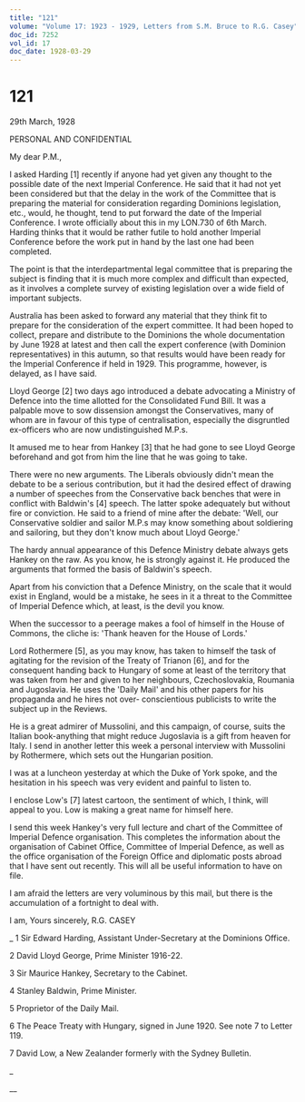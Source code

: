 ```yaml
---
title: "121"
volume: "Volume 17: 1923 - 1929, Letters from S.M. Bruce to R.G. Casey"
doc_id: 7252
vol_id: 17
doc_date: 1928-03-29
---
```


# 121

29th March, 1928

PERSONAL AND CONFIDENTIAL

My dear P.M.,

I asked Harding [1] recently if anyone had yet given any thought to the possible date of the next Imperial Conference. He said that it had not yet been considered but that the delay in the work of the Committee that is preparing the material for consideration regarding Dominions legislation, etc., would, he thought, tend to put forward the date of the Imperial Conference. I wrote officially about this in my LON.730 of 6th March. Harding thinks that it would be rather futile to hold another Imperial Conference before the work put in hand by the last one had been completed.

The point is that the interdepartmental legal committee that is preparing the subject is finding that it is much more complex and difficult than expected, as it involves a complete survey of existing legislation over a wide field of important subjects.

Australia has been asked to forward any material that they think fit to prepare for the consideration of the expert committee. It had been hoped to collect, prepare and distribute to the Dominions the whole documentation by June 1928 at latest and then call the expert conference (with Dominion representatives) in this autumn, so that results would have been ready for the Imperial Conference if held in 1929. This programme, however, is delayed, as I have said.

Lloyd George [2] two days ago introduced a debate advocating a Ministry of Defence into the time allotted for the Consolidated Fund Bill. It was a palpable move to sow dissension amongst the Conservatives, many of whom are in favour of this type of centralisation, especially the disgruntled ex-officers who are now undistinguished M.P.s.

It amused me to hear from Hankey [3] that he had gone to see Lloyd George beforehand and got from him the line that he was going to take.

There were no new arguments. The Liberals obviously didn't mean the debate to be a serious contribution, but it had the desired effect of drawing a number of speeches from the Conservative back benches that were in conflict with Baldwin's [4] speech. The latter spoke adequately but without fire or conviction. He said to a friend of mine after the debate: 'Well, our Conservative soldier and sailor M.P.s may know something about soldiering and sailoring, but they don't know much about Lloyd George.'

The hardy annual appearance of this Defence Ministry debate always gets Hankey on the raw. As you know, he is strongly against it. He produced the arguments that formed the basis of Baldwin's speech.

Apart from his conviction that a Defence Ministry, on the scale that it would exist in England, would be a mistake, he sees in it a threat to the Committee of Imperial Defence which, at least, is the devil you know.

When the successor to a peerage makes a fool of himself in the House of Commons, the cliche is: 'Thank heaven for the House of Lords.'

Lord Rothermere [5], as you may know, has taken to himself the task of agitating for the revision of the Treaty of Trianon [6], and for the consequent handing back to Hungary of some at least of the territory that was taken from her and given to her neighbours, Czechoslovakia, Roumania and Jugoslavia. He uses the 'Daily Mail' and his other papers for his propaganda and he hires not over- conscientious publicists to write the subject up in the Reviews.

He is a great admirer of Mussolini, and this campaign, of course, suits the Italian book-anything that might reduce Jugoslavia is a gift from heaven for Italy. I send in another letter this week a personal interview with Mussolini by Rothermere, which sets out the Hungarian position.

I was at a luncheon yesterday at which the Duke of York spoke, and the hesitation in his speech was very evident and painful to listen to.

I enclose Low's [7] latest cartoon, the sentiment of which, I think, will appeal to you. Low is making a great name for himself here.

I send this week Hankey's very full lecture and chart of the Committee of Imperial Defence organisation. This completes the information about the organisation of Cabinet Office, Committee of Imperial Defence, as well as the office organisation of the Foreign Office and diplomatic posts abroad that I have sent out recently. This will all be useful information to have on file.

I am afraid the letters are very voluminous by this mail, but there is the accumulation of a fortnight to deal with.

I am, Yours sincerely, R.G. CASEY 

_ 1 Sir Edward Harding, Assistant Under-Secretary at the Dominions Office.

2 David Lloyd George, Prime Minister 1916-22.

3 Sir Maurice Hankey, Secretary to the Cabinet.

4 Stanley Baldwin, Prime Minister.

5 Proprietor of the Daily Mail.

6 The Peace Treaty with Hungary, signed in June 1920. See note 7 to Letter 119.

7 David Low, a New Zealander formerly with the Sydney Bulletin.

_

__
